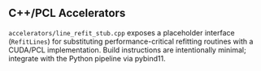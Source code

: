 ## C++/PCL Accelerators

`accelerators/line_refit_stub.cpp` exposes a placeholder interface (`RefitLines`) for substituting performance-critical refitting routines with a CUDA/PCL implementation. Build instructions are intentionally minimal; integrate with the Python pipeline via pybind11.
